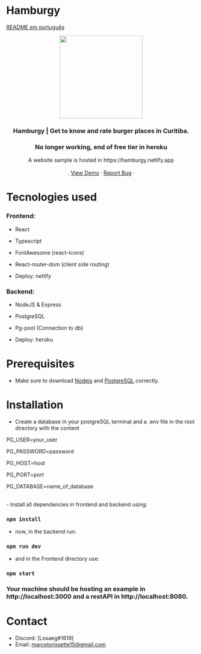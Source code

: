 # Hamburgy
[README em português](README.pt.md)
<!-- about -->
<p align="center">
  <a href="https://hamburgy.netlify.app/">
    <img src="https://cdn.discordapp.com/attachments/685226653764550671/788560765413621760/favicon.png" width="220px" />
  </a>

  <h3 align="center">Hamburgy | Get to know and rate burger places in Curitiba.</h3>
  <h3 align="center">No longer working, end of free tier in heroku</h3>
  <p align="center">
    A website sample is hosted in https://hamburgy.netlify.app
    <br />
    <br />
    .
    <a href="https://hamburgy.netlify.app/">View Demo</a>
    ·
    <a href="mailto:marcelorissette15@gmail.com">Report Bug</a>
    ·
    <br />
  </p>
   
</p>

# Tecnologies used

### Frontend:

- React
- Typescript
- FontAwesome (react-icons)
- React-router-dom (client side routing)

- Deploy: netlify

### Backend:

- NodeJS & Express
- PostgreSQL
- Pg-pool (Connection to db)

- Deploy: heroku

# Prerequisites

- Make sure to download <a href="https://nodejs.org/en/" target="_blank">Nodejs</a> and <a href="https://www.postgresql.org/" target="_blank">PostgreSQL</a> correctly.

# Installation

- Create a database in your postgreSQL terminal and
  a .env file in the root directory with the content

<p>PG_USER=your_user</p>
<p>PG_PASSWORD=password</p>
<p>PG_HOST=host</p>
<p>PG_PORT=port</p>
<p>PG_DATABASE=name_of_database</p>

<br />
- Install all dependencies in frontend and backend using:

### `npm install`

- now, in the backend run:

### `npm run dev`

- and in the Frontend directory use:

### `npm start`

### Your machine should be hosting an example in http://localhost:3000 and a restAPI in http://localhost:8080.

<!-- CONTACT -->
# Contact

- Discord: [Losaeg#1619] 
- Email: marcelorissette15@gmail.com
